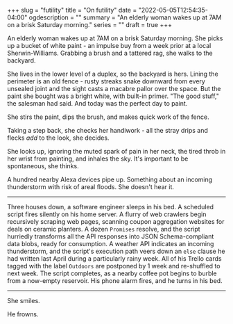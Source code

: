 +++
slug = "futility"
title = "On futility"
date = "2022-05-05T12:54:35-04:00"
ogdescription = ""
summary = "An elderly woman wakes up at 7AM on a brisk Saturday morning."
series = ""
draft = true
+++

An elderly woman wakes up at 7AM on a brisk Saturday morning. She picks up a bucket of white paint - an impulse buy from a week prior at a local Sherwin-Williams. Grabbing a brush and a tattered rag, she walks to the backyard.

She lives in the lower level of a duplex, so the backyard is hers. Lining the perimeter is an old fence - rusty streaks snake downward from every unsealed joint and the sight casts a macabre pallor over the space. But the paint she bought was a bright white, with built-in primer. "The good stuff," the salesman had said. And today was the perfect day to paint.

She stirs the paint, dips the brush, and makes quick work of the fence.

Taking a step back, she checks her handiwork - all the stray drips and flecks _add_ to the look, she decides.

She looks up, ignoring the muted spark of pain in her neck, the tired throb in her wrist from painting, and inhales the sky. It's important to be spontaneous, she thinks.

A hundred nearby Alexa devices pipe up. Something about an incoming thunderstorm with risk of areal floods. She doesn't hear it.

---

Three houses down, a software engineer sleeps in his bed. A scheduled script fires silently on his home server. A flurry of web crawlers begin recursively scraping web pages, scanning coupon aggregation websites for deals on ceramic planters. A dozen `Promises` resolve, and the script hurriedly transforms all the API responses into JSON Schema-compliant data blobs, ready for consumption. A weather API indicates an incoming thunderstorm, and the script's execution path veers down an `else` clause he had written last April during a particularly rainy week. All of his Trello cards tagged with the label `Outdoors` are postponed by 1 week and re-shuffled to next week. The script completes, as a nearby coffee pot begins to burble from a now-empty reservoir. His phone alarm fires, and he turns in his bed.

---

She smiles.

He frowns.
